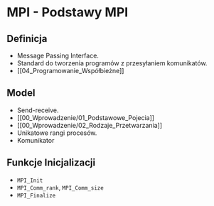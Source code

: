 # MPI - Podstawy MPI

## Definicja
- Message Passing Interface.
- Standard do tworzenia programów z przesyłaniem komunikatów.
- [[04_Programowanie_Współbieżne]]

## Model
- Send-receive.
- [[00_Wprowadzenie/01_Podstawowe_Pojecia]]
- [[00_Wprowadzenie/02_Rodzaje_Przetwarzania]]
- Unikatowe rangi procesów.
- Komunikator

## Funkcje Inicjalizacji
- `MPI_Init`
- `MPI_Comm_rank`, `MPI_Comm_size`
- `MPI_Finalize`
